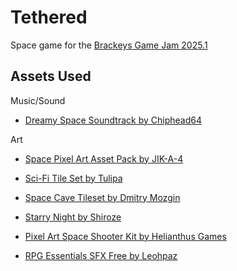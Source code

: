 # Tethered

Space game for the [Brackeys Game Jam 2025.1](https://itch.io/jam/brackeys-13)

## Assets Used

Music/Sound

- [Dreamy Space Soundtrack by Chiphead64](https://chiphead64.itch.io/dreamy-space-soundtrack)


Art

- [Space Pixel Art Asset Pack by JIK-A-4](https://jik-a-4.itch.io/freepixel)

- [Sci-Fi Tile Set by Tulipa](https://guitulipa.itch.io/planetofsand)

- [Space Cave Tileset by Dmitry Mozgin](https://m039.itch.io/blue-space-cave-tileset)

- [Starry Night by Shiroze](https://shiroze.itch.io/starry-night-parallax-background)

- [Pixel Art Space Shooter Kit by Helianthus Games](https://helianthus-games.itch.io/pixel-art-space-shooter-kit)

- [RPG Essentials SFX Free by Leohpaz](https://leohpaz.itch.io/rpg-essentials-sfx-free)

